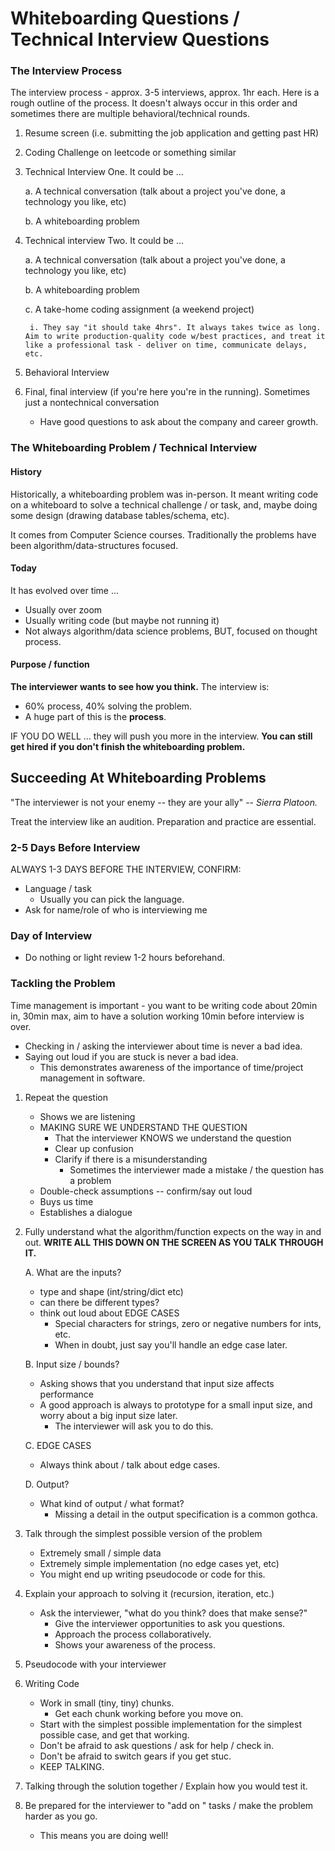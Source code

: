 # Whiteboarding Questions / Technical Interview Questions

### The Interview Process
The interview process - approx. 3-5 interviews, approx. 1hr each.  Here is a rough outline of the process. It doesn't always occur in this order and sometimes there are multiple behavioral/technical rounds.
1. Resume screen (i.e. submitting the job application and getting past HR)
2. Coding Challenge on leetcode or something similar
3. Technical Interview One. It could be ...

    a. A technical conversation (talk about a project you've done, a technology you like, etc)

    b. A whiteboarding problem
4. Technical interview Two. It could be ...

    a. A technical conversation (talk about a project you've done, a technology you like, etc)

    b. A whiteboarding problem

    c. A take-home coding assignment (a weekend project)

        i. They say "it should take 4hrs". It always takes twice as long. Aim to write production-quality code w/best practices, and treat it like a professional task - deliver on time, communicate delays, etc.

5. Behavioral Interview
6. Final, final interview (if you're here you're in the running). Sometimes just a nontechnical conversation
    - Have good questions to ask about the company and career growth.

### The Whiteboarding Problem / Technical Interview
#### History
Historically, a whiteboarding problem was in-person. It meant writing code on a whiteboard to solve a technical challenge / or task, and, maybe doing some design (drawing database tables/schema, etc).

It comes from Computer Science courses. Traditionally the problems have been algorithm/data-structures focused. 

#### Today
It has evolved over time ...

- Usually over zoom
- Usually writing code (but maybe not running it)
- Not always algorithm/data science problems, BUT, focused on thought process.

#### Purpose / function
**The interviewer wants to see how you think.** The interview is:
- 60% process, 40% solving the problem.
- A huge part of this is the **process**.


IF YOU DO WELL ... they will push you more in the interview. 
**You can still get hired if you don't finish the whiteboarding problem.**

## Succeeding At Whiteboarding Problems
"The interviewer is not your enemy -- they are your ally"
-- *Sierra Platoon.*

Treat the interview like an audition. Preparation and practice are essential.

### 2-5 Days Before Interview
ALWAYS 1-3 DAYS BEFORE THE INTERVIEW, CONFIRM:
- Language / task 
    - Usually you can pick the language. 
- Ask for name/role of who is interviewing me

### Day of Interview
- Do nothing or light review 1-2 hours beforehand.

### Tackling the Problem
Time management is important - you want to be writing code about 20min in, 30min max,
aim to have a solution working 10min before interview is over.
- Checking in / asking the interviewer about time is never a bad idea.
- Saying out loud if you are stuck is never a bad idea.
    - This demonstrates awareness of the importance of time/project management in software. 

1. Repeat the question
	- Shows we are listening
	- MAKING SURE WE UNDERSTAND THE QUESTION
		- That the interviewer KNOWS we understand the question
		- Clear up confusion
		- Clarify if there is a misunderstanding
			- Sometimes the interviewer made a mistake / the question has a problem
	- Double-check assumptions -- confirm/say out loud
	- Buys us time
	- Establishes a dialogue 

2. Fully understand what the algorithm/function expects on the way in and out.  **WRITE ALL THIS DOWN ON THE SCREEN AS YOU TALK THROUGH IT.**

	A. What are the inputs? 
    - type and shape (int/string/dict etc)
    - can there be different types?
    - think out loud about EDGE CASES
        - Special characters for strings, zero or negative numbers for ints, etc.
        - When in doubt, just say you'll handle an edge case later. 

	B. Input size / bounds?
    - Asking shows that you understand that input size affects performance
    - A good approach is always to prototype for a small input size, and worry about a big input size later.
        - The interviewer will ask you to do this.

	C. EDGE CASES
    - Always think about / talk about edge cases. 

	D. Output?
    - What kind of output / what format? 
        - Missing a detail in the output specification is a common gothca. 

3. Talk through the simplest possible version of the problem
	- Extremely small / simple data
	- Extremely simple implementation (no edge cases yet, etc)
	- You might end up writing pseudocode or code for this.


4. Explain your approach to solving it (recursion, iteration, etc.)
	- Ask the interviewer, "what do you think? does that make sense?"
		- Give the interviewer opportunities to ask you questions.
		- Approach the process collaboratively.
		- Shows your awareness of the process. 

5. Pseudocode with your interviewer

6. Writing Code
	- Work in small (tiny, tiny) chunks.
		- Get each chunk working before you move on.
	- Start with the simplest possible implementation for the simplest possible case, and get that working. 
	- Don't be afraid to ask questions / ask for help / check in.
	- Don't be afraid to switch gears if you get stuc.
	- KEEP TALKING. 

7. Talking through the solution together / Explain how you would test it.

8. Be prepared for the interviewer to "add on " tasks / make the problem harder as you go.
	- This means you are doing well!
